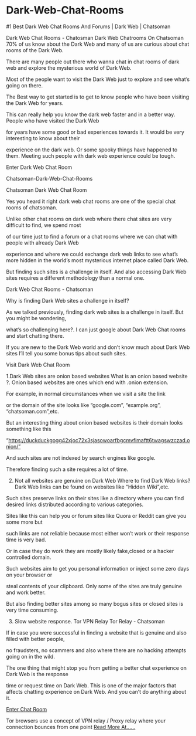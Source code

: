 # Dark-Web-Chat-Rooms
#1 Best Dark Web Chat Rooms And Forums | Dark Web | Chatsoman

Dark Web Chat Rooms - Chatosman
Dark Web Chatrooms On Chatsoman
70% of us know about the Dark Web and many of us are curious about chat rooms of the Dark Web.

There are many people out there who wanna chat in chat rooms of dark web and explore the mysterious world of Dark Web.

Most of the people want to visit the Dark Web just to explore and see what’s going on there.


 
The Best way to get started is to get to know people who have been visiting the Dark Web for years.

This can really help you know the dark web faster and in a better way. People who have visited the Dark Web


 
for years have some good or bad experiences towards it. It would be very interesting to know about their

experience on the dark web. Or some spooky things have happened to them. Meeting such people with dark web experience could be tough.

Enter Dark Web Chat Room

 

Chatsoman-Dark-Web-Chat-Rooms


 
 

Chatsoman Dark Web Chat Room
 

Yes you heard it right dark web chat rooms are one of the special chat rooms of chatsoman.

Unlike other chat rooms on dark web where there chat sites are very difficult to find, we spend most

of our time just to find a forum or a chat rooms where we can chat with people with already Dark Web

experience and where we could exchange dark web links to see what’s more hidden in the world’s most mysterious internet place called Dark Web.

But finding such sites is a challenge in itself. And also accessing Dark Web sites requires a different methodology than a normal one. 

Dark Web Chat Rooms - Chatsoman

Why is finding Dark Web sites a challenge in itself?
 

As we talked previously, finding dark web sites is a challenge in itself. But you might be wondering,

what’s so challenging here?. I can just google about Dark Web Chat rooms and start chatting there.

If you are new to the Dark Web world and don’t  know much about Dark Web sites I’ll tell you some bonus tips about such sites.

Visit Dark Web Chat Room

1.Dark Web sites are onion based websites
What is an onion based website ?. 
Onion based websites are ones which end with .onion extension.

For example, in normal circumstances when we visit a site the link

or the domain of the site looks like “google.com”, “example.org”, “chatsoman.com”,etc.

But an interesting thing about onion based websites is their domain looks something like this 

“https://duckduckgogg42xjoc72x3sjasowoarfbgcmvfimaftt6twagswzczad.onion/”

And such sites are not indexed by search engines like google.

Therefore finding such a site requires a lot of time.

 

2. Not all websites are genuine on Dark Web
Where to find Dark Web links?
Dark Web links can be found on websites like “Hidden Wiki”,etc.

Such sites preserve links on their sites like a directory where you can find desired links distributed according to various categories.

 

Sites like this can help you or forum sites like Quora or Reddit can give you some more but

such links are not reliable because most either won’t work or their response time is very bad.

 

Or in case they do work they are mostly likely fake,closed or a hacker controlled domain.

Such websites aim to get you personal information or inject some zero days on your browser or

steal contents of your clipboard. Only some of the sites are truly genuine and work better.

But also finding better sites among so many bogus sites or closed sites is very time consuming.

 

3. Slow website response.
Tor VPN Relay
Tor Relay - Chatsoman

If in case you were successful in finding a website that is genuine and also filled with better people,

no fraudsters, no scammers and also where there are no hacking attempts going on in the wild.

 

The one thing that might stop you from getting a better chat experience on Dark Web is the response

time or request time on Dark Web. This is one of the major factors that affects chatting experience on Dark Web. And you can’t do anything about it. 

[Enter Chat Room](https://chatsoman.com/dark-web-online-chat-rooms/)

Tor browsers use a concept of VPN relay / Proxy relay where your connection bounces from one point
[Read More At...... ](https://chatsoman.com/dark-web-online-chat-rooms/)
